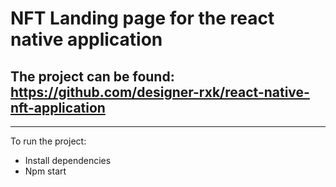 # NFT Landing page for the react native application
## The project can be found: https://github.com/designer-rxk/react-native-nft-application
-----
To run the project:
* Install dependencies
* Npm start
